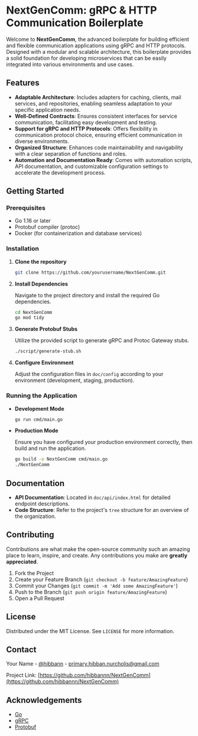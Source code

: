 
# NextGenComm: gRPC & HTTP Communication Boilerplate

Welcome to **NextGenComm**, the advanced boilerplate for building efficient and flexible communication applications using gRPC and HTTP protocols. Designed with a modular and scalable architecture, this boilerplate provides a solid foundation for developing microservices that can be easily integrated into various environments and use cases.

## Features

- **Adaptable Architecture**: Includes adapters for caching, clients, mail services, and repositories, enabling seamless adaptation to your specific application needs.
- **Well-Defined Contracts**: Ensures consistent interfaces for service communication, facilitating easy development and testing.
- **Support for gRPC and HTTP Protocols**: Offers flexibility in communication protocol choice, ensuring efficient communication in diverse environments.
- **Organized Structure**: Enhances code maintainability and navigability with a clear separation of functions and roles.
- **Automation and Documentation Ready**: Comes with automation scripts, API documentation, and customizable configuration settings to accelerate the development process.

## Getting Started

### Prerequisites

- Go 1.16 or later
- Protobuf compiler (protoc)
- Docker (for containerization and database services)

### Installation

1. **Clone the repository**

   ```bash
   git clone https://github.com/yourusername/NextGenComm.git
   ```

2. **Install Dependencies**

   Navigate to the project directory and install the required Go dependencies.

   ```bash
   cd NextGenComm
   go mod tidy
   ```

3. **Generate Protobuf Stubs**

   Utilize the provided script to generate gRPC and Protoc Gateway stubs.

   ```bash
   ./script/generate-stub.sh
   ```

4. **Configure Environment**

   Adjust the configuration files in `doc/config` according to your environment (development, staging, production).

### Running the Application

- **Development Mode**

  ```bash
  go run cmd/main.go
  ```

- **Production Mode**

  Ensure you have configured your production environment correctly, then build and run the application.

  ```bash
  go build -o NextGenComm cmd/main.go
  ./NextGenComm
  ```

## Documentation

- **API Documentation**: Located in `doc/api/index.html` for detailed endpoint descriptions.
- **Code Structure**: Refer to the project's `tree` structure for an overview of the organization.

## Contributing

Contributions are what make the open-source community such an amazing place to learn, inspire, and create. Any contributions you make are **greatly appreciated**.

1. Fork the Project
2. Create your Feature Branch (`git checkout -b feature/AmazingFeature`)
3. Commit your Changes (`git commit -m 'Add some AmazingFeature'`)
4. Push to the Branch (`git push origin feature/AmazingFeature`)
5. Open a Pull Request

## License

Distributed under the MIT License. See `LICENSE` for more information.

## Contact

Your Name - [@hibbann](https://instagram.com/hibban) - primary.hibban.nurcholis@gmail.com

Project Link: [https://github.com/hibbannn/NextGenComm](https://github.com/hibbannn/NextGenComm)

## Acknowledgements

- [Go](https://golang.org/)
- [gRPC](https://grpc.io/)
- [Protobuf](https://developers.google.com/protocol-buffers)
